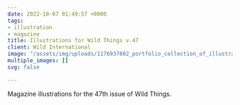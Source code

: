 ```yaml
---
date: 2022-10-07 01:49:57 +0000
tags:
- illustration
- magazine
title: Illustrations for Wild Things v.47
client: Wild International
image: "/assets/img/uploads/1176937802_portfolio_collection_of_illustrated_designs_by_a_world_famous_graphic_designer.png"
multiple_images: []
svg: false

---
```

Magazine illustrations for the 47th issue of Wild Things.